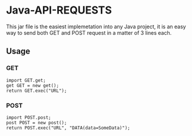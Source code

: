 # Java-API-REQUESTS
This jar file is the easiest implemetation into any Java project, it is an easy way to send both GET and POST request in a matter of 3 lines each.
## Usage
### GET
    import GET.get;
    get GET = new get();
    return GET.exec("URL");
### POST
    import POST.post;
    post POST = new post();
    return POST.exec("URL", "DATA(data=SomeData)");
